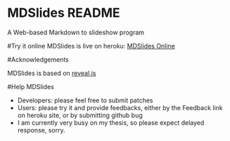 MDSlides README
===================

A Web-based Markdown to slideshow program

#Try it online
MDSlides is live on heroku: [MDSlides Online](http://mdslides.herokuapp.com/)

#Acknowledgements

MDSlides is based on [reveal.js](https://github.com/hakimel/reveal.js/)

#Help MDSlides
* Developers: please feel free to submit patches
* Users: please try it and provide feedbacks, either by the Feedback link on heroku site, or by submitting github bug
* I am currently very busy on my thesis, so please expect delayed response, sorry.




